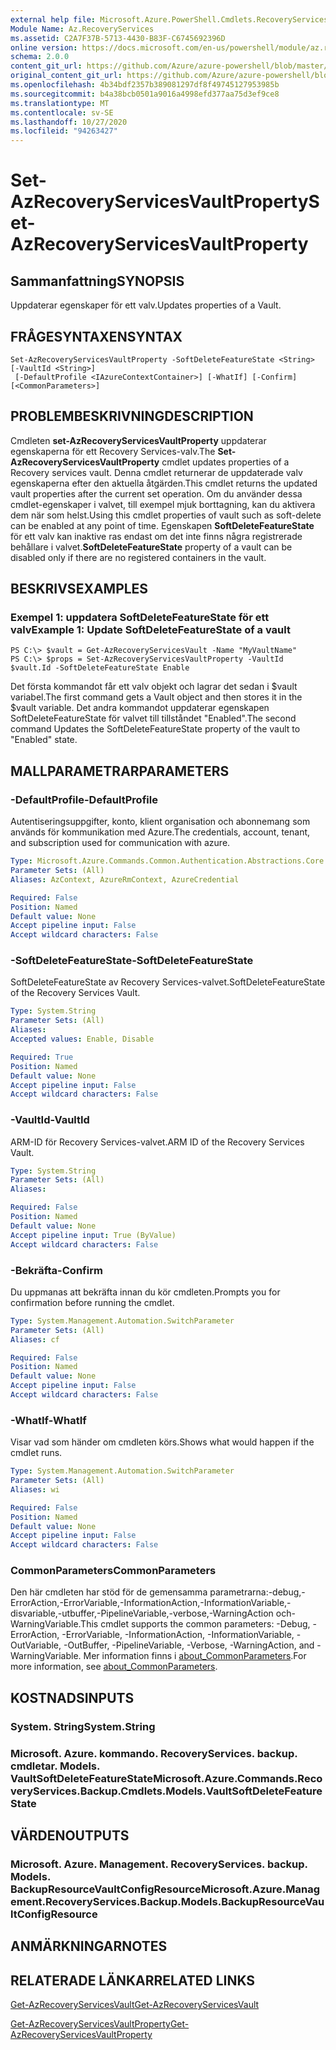 ```yaml
---
external help file: Microsoft.Azure.PowerShell.Cmdlets.RecoveryServices.Backup.dll-Help.xml
Module Name: Az.RecoveryServices
ms.assetid: C2A7F37B-5713-4430-B83F-C6745692396D
online version: https://docs.microsoft.com/en-us/powershell/module/az.recoveryservices/set-azrecoveryservicesvaultproperty
schema: 2.0.0
content_git_url: https://github.com/Azure/azure-powershell/blob/master/src/RecoveryServices/RecoveryServices/help/Set-AzRecoveryServicesVaultProperty.md
original_content_git_url: https://github.com/Azure/azure-powershell/blob/master/src/RecoveryServices/RecoveryServices/help/Set-AzRecoveryServicesVaultProperty.md
ms.openlocfilehash: 4b34bdf2357b389081297df8f49745127953985b
ms.sourcegitcommit: b4a38bcb0501a9016a4998efd377aa75d3ef9ce8
ms.translationtype: MT
ms.contentlocale: sv-SE
ms.lasthandoff: 10/27/2020
ms.locfileid: "94263427"
---
```

# <span data-ttu-id="8d170-101">Set-AzRecoveryServicesVaultProperty</span><span class="sxs-lookup"><span data-stu-id="8d170-101">Set-AzRecoveryServicesVaultProperty</span></span>

## <span data-ttu-id="8d170-102">Sammanfattning</span><span class="sxs-lookup"><span data-stu-id="8d170-102">SYNOPSIS</span></span>
<span data-ttu-id="8d170-103">Uppdaterar egenskaper för ett valv.</span><span class="sxs-lookup"><span data-stu-id="8d170-103">Updates properties of a Vault.</span></span>

## <span data-ttu-id="8d170-104">FRÅGESYNTAXEN</span><span class="sxs-lookup"><span data-stu-id="8d170-104">SYNTAX</span></span>

```
Set-AzRecoveryServicesVaultProperty -SoftDeleteFeatureState <String> [-VaultId <String>]
 [-DefaultProfile <IAzureContextContainer>] [-WhatIf] [-Confirm] [<CommonParameters>]
```

## <span data-ttu-id="8d170-105">PROBLEMBESKRIVNING</span><span class="sxs-lookup"><span data-stu-id="8d170-105">DESCRIPTION</span></span>
<span data-ttu-id="8d170-106">Cmdleten **set-AzRecoveryServicesVaultProperty** uppdaterar egenskaperna för ett Recovery Services-valv.</span><span class="sxs-lookup"><span data-stu-id="8d170-106">The **Set-AzRecoveryServicesVaultProperty** cmdlet updates properties of a Recovery services vault.</span></span>
<span data-ttu-id="8d170-107">Denna cmdlet returnerar de uppdaterade valv egenskaperna efter den aktuella åtgärden.</span><span class="sxs-lookup"><span data-stu-id="8d170-107">This cmdlet returns the updated vault properties after the current set operation.</span></span>
<span data-ttu-id="8d170-108">Om du använder dessa cmdlet-egenskaper i valvet, till exempel mjuk borttagning, kan du aktivera dem när som helst.</span><span class="sxs-lookup"><span data-stu-id="8d170-108">Using this cmdlet properties of vault such as soft-delete can be enabled at any point of time.</span></span>
<span data-ttu-id="8d170-109">Egenskapen **SoftDeleteFeatureState** för ett valv kan inaktive ras endast om det inte finns några registrerade behållare i valvet.</span><span class="sxs-lookup"><span data-stu-id="8d170-109">**SoftDeleteFeatureState** property of a vault can be disabled only if there are no registered containers in the vault.</span></span>

## <span data-ttu-id="8d170-110">BESKRIVS</span><span class="sxs-lookup"><span data-stu-id="8d170-110">EXAMPLES</span></span>

### <span data-ttu-id="8d170-111">Exempel 1: uppdatera SoftDeleteFeatureState för ett valv</span><span class="sxs-lookup"><span data-stu-id="8d170-111">Example 1: Update SoftDeleteFeatureState of a vault</span></span>
```
PS C:\> $vault = Get-AzRecoveryServicesVault -Name "MyVaultName"
PS C:\> $props = Set-AzRecoveryServicesVaultProperty -VaultId $vault.Id -SoftDeleteFeatureState Enable
```

<span data-ttu-id="8d170-112">Det första kommandot får ett valv objekt och lagrar det sedan i $vault variabel.</span><span class="sxs-lookup"><span data-stu-id="8d170-112">The first command gets a Vault object and then stores it in the $vault variable.</span></span>
<span data-ttu-id="8d170-113">Det andra kommandot uppdaterar egenskapen SoftDeleteFeatureState för valvet till tillståndet "Enabled".</span><span class="sxs-lookup"><span data-stu-id="8d170-113">The second command Updates the SoftDeleteFeatureState property of the vault to "Enabled" state.</span></span>

## <span data-ttu-id="8d170-114">MALLPARAMETRAR</span><span class="sxs-lookup"><span data-stu-id="8d170-114">PARAMETERS</span></span>

### <span data-ttu-id="8d170-115">-DefaultProfile</span><span class="sxs-lookup"><span data-stu-id="8d170-115">-DefaultProfile</span></span>
<span data-ttu-id="8d170-116">Autentiseringsuppgifter, konto, klient organisation och abonnemang som används för kommunikation med Azure.</span><span class="sxs-lookup"><span data-stu-id="8d170-116">The credentials, account, tenant, and subscription used for communication with azure.</span></span>

```yaml
Type: Microsoft.Azure.Commands.Common.Authentication.Abstractions.Core.IAzureContextContainer
Parameter Sets: (All)
Aliases: AzContext, AzureRmContext, AzureCredential

Required: False
Position: Named
Default value: None
Accept pipeline input: False
Accept wildcard characters: False
```

### <span data-ttu-id="8d170-117">-SoftDeleteFeatureState</span><span class="sxs-lookup"><span data-stu-id="8d170-117">-SoftDeleteFeatureState</span></span>
<span data-ttu-id="8d170-118">SoftDeleteFeatureState av Recovery Services-valvet.</span><span class="sxs-lookup"><span data-stu-id="8d170-118">SoftDeleteFeatureState of the Recovery Services Vault.</span></span>

```yaml
Type: System.String
Parameter Sets: (All)
Aliases:
Accepted values: Enable, Disable

Required: True
Position: Named
Default value: None
Accept pipeline input: False
Accept wildcard characters: False
```

### <span data-ttu-id="8d170-119">-VaultId</span><span class="sxs-lookup"><span data-stu-id="8d170-119">-VaultId</span></span>
<span data-ttu-id="8d170-120">ARM-ID för Recovery Services-valvet.</span><span class="sxs-lookup"><span data-stu-id="8d170-120">ARM ID of the Recovery Services Vault.</span></span>

```yaml
Type: System.String
Parameter Sets: (All)
Aliases:

Required: False
Position: Named
Default value: None
Accept pipeline input: True (ByValue)
Accept wildcard characters: False
```

### <span data-ttu-id="8d170-121">-Bekräfta</span><span class="sxs-lookup"><span data-stu-id="8d170-121">-Confirm</span></span>
<span data-ttu-id="8d170-122">Du uppmanas att bekräfta innan du kör cmdleten.</span><span class="sxs-lookup"><span data-stu-id="8d170-122">Prompts you for confirmation before running the cmdlet.</span></span>

```yaml
Type: System.Management.Automation.SwitchParameter
Parameter Sets: (All)
Aliases: cf

Required: False
Position: Named
Default value: None
Accept pipeline input: False
Accept wildcard characters: False
```

### <span data-ttu-id="8d170-123">-WhatIf</span><span class="sxs-lookup"><span data-stu-id="8d170-123">-WhatIf</span></span>
<span data-ttu-id="8d170-124">Visar vad som händer om cmdleten körs.</span><span class="sxs-lookup"><span data-stu-id="8d170-124">Shows what would happen if the cmdlet runs.</span></span>

```yaml
Type: System.Management.Automation.SwitchParameter
Parameter Sets: (All)
Aliases: wi

Required: False
Position: Named
Default value: None
Accept pipeline input: False
Accept wildcard characters: False
```

### <span data-ttu-id="8d170-125">CommonParameters</span><span class="sxs-lookup"><span data-stu-id="8d170-125">CommonParameters</span></span>
<span data-ttu-id="8d170-126">Den här cmdleten har stöd för de gemensamma parametrarna:-debug,-ErrorAction,-ErrorVariable,-InformationAction,-InformationVariable,-disvariable,-utbuffer,-PipelineVariable,-verbose,-WarningAction och-WarningVariable.</span><span class="sxs-lookup"><span data-stu-id="8d170-126">This cmdlet supports the common parameters: -Debug, -ErrorAction, -ErrorVariable, -InformationAction, -InformationVariable, -OutVariable, -OutBuffer, -PipelineVariable, -Verbose, -WarningAction, and -WarningVariable.</span></span> <span data-ttu-id="8d170-127">Mer information finns i [about_CommonParameters](http://go.microsoft.com/fwlink/?LinkID=113216).</span><span class="sxs-lookup"><span data-stu-id="8d170-127">For more information, see [about_CommonParameters](http://go.microsoft.com/fwlink/?LinkID=113216).</span></span>

## <span data-ttu-id="8d170-128">KOSTNADS</span><span class="sxs-lookup"><span data-stu-id="8d170-128">INPUTS</span></span>

### <span data-ttu-id="8d170-129">System. String</span><span class="sxs-lookup"><span data-stu-id="8d170-129">System.String</span></span>

### <span data-ttu-id="8d170-130">Microsoft. Azure. kommando. RecoveryServices. backup. cmdletar. Models. VaultSoftDeleteFeatureState</span><span class="sxs-lookup"><span data-stu-id="8d170-130">Microsoft.Azure.Commands.RecoveryServices.Backup.Cmdlets.Models.VaultSoftDeleteFeatureState</span></span>

## <span data-ttu-id="8d170-131">VÄRDEN</span><span class="sxs-lookup"><span data-stu-id="8d170-131">OUTPUTS</span></span>

### <span data-ttu-id="8d170-132">Microsoft. Azure. Management. RecoveryServices. backup. Models. BackupResourceVaultConfigResource</span><span class="sxs-lookup"><span data-stu-id="8d170-132">Microsoft.Azure.Management.RecoveryServices.Backup.Models.BackupResourceVaultConfigResource</span></span>

## <span data-ttu-id="8d170-133">ANMÄRKNINGAR</span><span class="sxs-lookup"><span data-stu-id="8d170-133">NOTES</span></span>

## <span data-ttu-id="8d170-134">RELATERADE LÄNKAR</span><span class="sxs-lookup"><span data-stu-id="8d170-134">RELATED LINKS</span></span>

[<span data-ttu-id="8d170-135">Get-AzRecoveryServicesVault</span><span class="sxs-lookup"><span data-stu-id="8d170-135">Get-AzRecoveryServicesVault</span></span>](./Get-AzRecoveryServicesVault.md)

[<span data-ttu-id="8d170-136">Get-AzRecoveryServicesVaultProperty</span><span class="sxs-lookup"><span data-stu-id="8d170-136">Get-AzRecoveryServicesVaultProperty</span></span>](./Get-AzRecoveryServicesVaultProperty.md)


